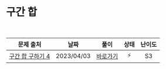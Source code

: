 # 구간 합

<br>

|                         문제 출처                         |    날짜    |          풀이          | 상태 | 난이도 |
| :-------------------------------------------------------: | :--------: | :--------------------: | :--: | :----: |
| [구간 합 구하기 4](https://www.acmicpc.net/problem/11659) | 2023/04/03 | [바로가기](./11659.js) |  ⚡  |   S3   |
